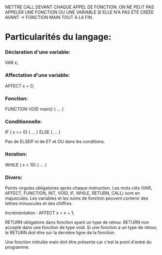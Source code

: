 METTRE CALL DEVANT CHAQUE APPEL DE FONCTION. 
ON NE PEUT PAS APPELER UNE FONCTION OU UNE VARIABLE SI ELLE N'A PAS ÉTÉ CRÉÉE AVANT -> FONCTION MAIN TOUT À LA FIN. 


# Particularités du langage:

### Déclaration d'une variable:
VAR x;

### Affectation d'une variable:
AFFECT x = 0;

### Fonction:
FUNCTION VOID main() { ... }

### Conditionnelle:
IF ( x == 0) { ... }
ELSE { ... }

Pas de ELSEIF ni de ET et OU dans les conditions.

### Iteration:
WHILE ( x < 10) { ... }

### Divers:
Points virgules obligatoires après chaque instruction.
Les mots clés (VAR, AFFECT, FUNCTION, INT, VOID, IF, WHILE, RETURN, CALL) sont en majuscules.
Les variables et les noms de fonction peuvent contenir des lettres minuscules et des chiffres.

Incrémentation : AFFECT x = x + 1;

RETURN obligatoire dans fonction ayant un type de retour.
RETURN non accepté dans une fonction de type void.
Si une fonction a un type de retour, le RETURN doit être sur la dernière ligne de la fonction.

Une fonction intitulée main doit être présente car c'est le point d'entré du programme.
